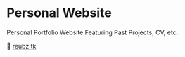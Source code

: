 # Personal Website

Personal Portfolio Website Featuring Past Projects, CV, etc. 

🔗 [reubz.tk](https://reubz.tk)
